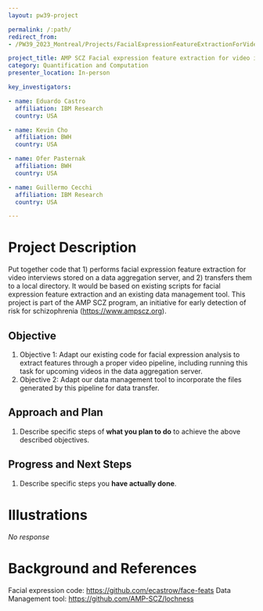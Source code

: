 ```yaml
---
layout: pw39-project

permalink: /:path/
redirect_from:
- /PW39_2023_Montreal/Projects/FacialExpressionFeatureExtractionForVideoInterviews/README.html

project_title: AMP SCZ Facial expression feature extraction for video interviews
category: Quantification and Computation
presenter_location: In-person

key_investigators:

- name: Eduardo Castro
  affiliation: IBM Research
  country: USA

- name: Kevin Cho
  affiliation: BWH
  country: USA

- name: Ofer Pasternak
  affiliation: BWH
  country: USA

- name: Guillermo Cecchi
  affiliation: IBM Research
  country: USA

---
```


# Project Description

<!-- Add a short paragraph describing the project. -->

Put together code that 1) performs facial expression feature extraction for video interviews stored on a data aggregation server, and 2) transfers them to a local directory. It would be based on existing scripts for facial expression feature extraction and an existing data management tool. This project is part of the AMP SCZ program, an initiative for early detection of risk for schizophrenia (https://www.ampscz.org).

## Objective

<!-- Describe here WHAT you would like to achieve (what you will have as end result). -->

1.  Objective 1: Adapt our existing code for facial expression analysis to extract features through a proper video pipeline, including running this task for upcoming videos in the data aggregation server.
2.  Objective 2: Adapt our data management tool to incorporate the files generated by this pipeline for data transfer.

## Approach and Plan

<!-- Describe here HOW you would like to achieve the objectives stated above. -->

1.  Describe specific steps of **what you plan to do** to achieve the above described objectives.

## Progress and Next Steps

<!-- Update this section as you make progress, describing of what you have ACTUALLY DONE.
     If there are specific steps that you could not complete then you can describe them here, too. -->

1.  Describe specific steps you **have actually done**.

# Illustrations

<!-- Add pictures and links to videos that demonstrate what has been accomplished. -->

*No response*

# Background and References

<!-- If you developed any software, include link to the source code repository.
     If possible, also add links to sample data, and to any relevant publications. -->

Facial expression code: <https://github.com/ecastrow/face-feats>
Data Management tool: <https://github.com/AMP-SCZ/lochness>
